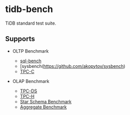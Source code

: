 # tidb-bench

TiDB standard test suite.

## Supports
- OLTP Benchmark
  - [sql-bench](./sql-bench)
  - [sysbench(https://github.com/akopytov/sysbench)
  - [TPC-C](./tpcc)

- OLAP Benchmark
  - [TPC-DS](./tpcds)
  - [TPC-H](./tpch)
  - [Star Schema Benchmark](./ssb)
  - [Aggregate Benchmark](./abm)
